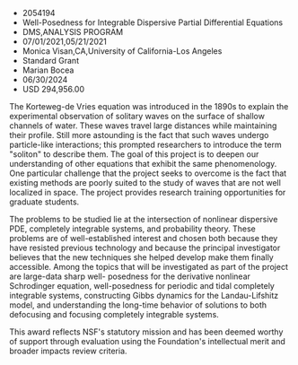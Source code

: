 
* 2054194
* Well-Posedness for Integrable Dispersive Partial Differential Equations
* DMS,ANALYSIS PROGRAM
* 07/01/2021,05/21/2021
* Monica Visan,CA,University of California-Los Angeles
* Standard Grant
* Marian Bocea
* 06/30/2024
* USD 294,956.00

The Korteweg-de Vries equation was introduced in the 1890s to explain the
experimental observation of solitary waves on the surface of shallow channels of
water. These waves travel large distances while maintaining their profile. Still
more astounding is the fact that such waves undergo particle-like interactions;
this prompted researchers to introduce the term "soliton" to describe them. The
goal of this project is to deepen our understanding of other equations that
exhibit the same phenomenology. One particular challenge that the project seeks
to overcome is the fact that existing methods are poorly suited to the study of
waves that are not well localized in space. The project provides research
training opportunities for graduate students.

The problems to be studied lie at the intersection of nonlinear dispersive PDE,
completely integrable systems, and probability theory. These problems are of
well-established interest and chosen both because they have resisted previous
technology and because the principal investigator believes that the new
techniques she helped develop make them finally accessible. Among the topics
that will be investigated as part of the project are large-data sharp well-
posedness for the derivative nonlinear Schrodinger equation, well-posedness for
periodic and tidal completely integrable systems, constructing Gibbs dynamics
for the Landau-Lifshitz model, and understanding the long-time behavior of
solutions to both defocusing and focusing completely integrable systems.

This award reflects NSF's statutory mission and has been deemed worthy of
support through evaluation using the Foundation's intellectual merit and broader
impacts review criteria.
